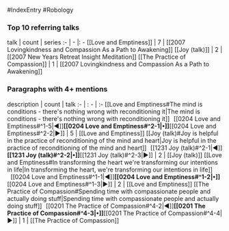#IndexEntry #Robology

### Top 10 referring talks
talk | count | series
:- | - |: -
[[Love and Emptiness]] | 7 | [[2007 Lovingkindness and Compassion As a Path to Awakening]]
[[Joy (talk)]] | 2 | [[2007 New Years Retreat Insight Meditation]]
[[The Practice of Compassion]] | 1 | [[2007 Lovingkindness and Compassion As a Path to Awakening]]

### Paragraphs with 4+ mentions
description | count | talk
:- | : - | :-
[[Love and Emptiness#The mind is conditions - there's nothing wrong with reconditioning it\|The mind is conditions - there's nothing wrong with reconditioning it]] &nbsp;&nbsp;[[0204 Love and Emptiness#^1-5\|◀]]**[[0204 Love and Emptiness#^2-1\|•]]**[[0204 Love and Emptiness#^2-2\|▶]] | 5 | [[Love and Emptiness]]
[[Joy (talk)#Joy is helpful in the practice of reconditioning of the mind and heart\|Joy is helpful in the practice of reconditioning of the mind and heart]] &nbsp;&nbsp;[[1231 Joy (talk)#^2-1\|◀]]**[[1231 Joy (talk)#^2-2\|•]]**[[1231 Joy (talk)#^2-3\|▶]] | 2 | [[Joy (talk)]]
[[Love and Emptiness#In transforming the heart we're transforming our intentions in life\|In transforming the heart, we're transforming our intentions in life]] &nbsp;&nbsp;[[0204 Love and Emptiness#^1-1\|◀]]**[[0204 Love and Emptiness#^1-2\|•]]**[[0204 Love and Emptiness#^1-3\|▶]] | 2 | [[Love and Emptiness]]
[[The Practice of Compassion#Spending time with compassionate people and actually doing stuff\|Spending time with compassionate people and actually doing stuff]] &nbsp;&nbsp;[[0201 The Practice of Compassion#^4-2\|◀]]**[[0201 The Practice of Compassion#^4-3\|•]]**[[0201 The Practice of Compassion#^4-4\|▶]] | 1 | [[The Practice of Compassion]]

